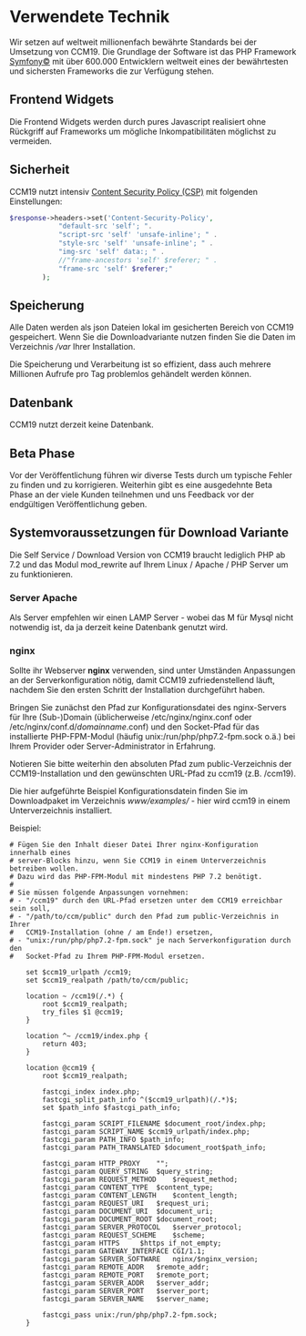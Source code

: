 # Verwendete Technik

Wir setzen auf weltweit millionenfach bewährte Standards bei der Umsetzung von CCM19. Die Grundlage der Software ist das PHP Framework [Symfony©](https://symfony.com/) mit über 600.000 Entwicklern weltweit eines der bewährtesten und sichersten Frameworks die zur Verfügung stehen.

## Frontend Widgets

Die Frontend Widgets werden durch pures Javascript realisiert ohne Rückgriff auf Frameworks um mögliche Inkompatibilitäten möglichst zu vermeiden.



## Sicherheit

CCM19 nutzt intensiv [Content Security Policy (CSP)](https://content-security-policy.com/) mit folgenden Einstellungen:

``` php
$response->headers->set('Content-Security-Policy',
			"default-src 'self'; ".
			"script-src 'self' 'unsafe-inline'; " .
			"style-src 'self' 'unsafe-inline'; " .
			"img-src 'self' data:; " .
			//"frame-ancestors 'self' $referer; " .
			"frame-src 'self' $referer;"
		);
```



## Speicherung

Alle Daten werden als json Dateien lokal im gesicherten Bereich von CCM19 gespeichert. Wenn Sie die Downloadvariante nutzen finden Sie die Daten im Verzeichnis */var*  Ihrer Installation. 

Die Speicherung und Verarbeitung ist so effizient, dass auch mehrere Millionen Aufrufe pro Tag problemlos gehändelt werden können.



## Datenbank

CCM19 nutzt derzeit keine Datenbank.



## Beta Phase

Vor der Veröffentlichung führen wir diverse Tests durch um typische Fehler zu finden und zu korrigieren. Weiterhin gibt es eine ausgedehnte Beta Phase an der viele Kunden teilnehmen und uns Feedback vor der endgültigen Veröffentlichung geben.



## Systemvoraussetzungen für Download Variante

Die Self Service / Download Version von CCM19 braucht lediglich PHP ab 7.2 und das Modul mod_rewrite auf Ihrem Linux / Apache / PHP Server um zu funktionieren. 

### Server Apache

Als Server empfehlen wir einen LAMP Server - wobei das M für Mysql nicht notwendig ist, da ja derzeit keine Datenbank genutzt wird.

### nginx

Sollte ihr Webserver **nginx** verwenden, sind unter Umständen Anpassungen an der Serverkonfiguration nötig, damit CCM19 zufriedenstellend läuft, nachdem Sie den ersten Schritt der Installation durchgeführt haben.

Bringen Sie zunächst den Pfad zur Konfigurationsdatei des nginx-Servers für Ihre (Sub-)Domain (üblicherweise /etc/nginx/nginx.conf oder /etc/nginx/conf.d/*domainname*.conf) und den Socket-Pfad für das installierte PHP-FPM-Modul (häufig unix:/run/php/php7.2-fpm.sock o.ä.) bei Ihrem Provider oder Server-Administrator in Erfahrung. 

Notieren Sie bitte weiterhin den absoluten Pfad zum public-Verzeichnis der CCM19-Installation und den gewünschten URL-Pfad zu ccm19 (z.B. /ccm19).

Die hier aufgeführte Beispiel Konfigurationsdatein finden Sie im Downloadpaket im Verzeichnis *www/examples/* - hier wird ccm19 in einem Unterverzeichnis installiert.

Beispiel:

``` nginx
# Fügen Sie den Inhalt dieser Datei Ihrer nginx-Konfiguration innerhalb eines
# server-Blocks hinzu, wenn Sie CCM19 in einem Unterverzeichnis betreiben wollen.
# Dazu wird das PHP-FPM-Modul mit mindestens PHP 7.2 benötigt.
#
# Sie müssen folgende Anpassungen vornehmen:
# - "/ccm19" durch den URL-Pfad ersetzen unter dem CCM19 erreichbar sein soll,
# - "/path/to/ccm/public" durch den Pfad zum public-Verzeichnis in Ihrer
#   CCM19-Installation (ohne / am Ende!) ersetzen,
# - "unix:/run/php/php7.2-fpm.sock" je nach Serverkonfiguration durch den
#   Socket-Pfad zu Ihrem PHP-FPM-Modul ersetzen.

	set $ccm19_urlpath /ccm19;
	set $ccm19_realpath /path/to/ccm/public;

	location ~ /ccm19(/.*) {
		root $ccm19_realpath;
		try_files $1 @ccm19;
	}

	location ^~ /ccm19/index.php {
		return 403;
	}

	location @ccm19 {
		root $ccm19_realpath;

		fastcgi_index index.php;
		fastcgi_split_path_info ^($ccm19_urlpath)(/.*)$;
		set $path_info $fastcgi_path_info;
		
		fastcgi_param SCRIPT_FILENAME $document_root/index.php;
		fastcgi_param SCRIPT_NAME $ccm19_urlpath/index.php;
		fastcgi_param PATH_INFO $path_info;
		fastcgi_param PATH_TRANSLATED $document_root$path_info;

		fastcgi_param HTTP_PROXY	"";
		fastcgi_param QUERY_STRING	$query_string;
		fastcgi_param REQUEST_METHOD	$request_method;
		fastcgi_param CONTENT_TYPE	$content_type;
		fastcgi_param CONTENT_LENGTH	$content_length;
		fastcgi_param REQUEST_URI	$request_uri;
		fastcgi_param DOCUMENT_URI	$document_uri;
		fastcgi_param DOCUMENT_ROOT	$document_root;
		fastcgi_param SERVER_PROTOCOL	$server_protocol;
		fastcgi_param REQUEST_SCHEME	$scheme;
		fastcgi_param HTTPS		$https if_not_empty;
		fastcgi_param GATEWAY_INTERFACE	CGI/1.1;
		fastcgi_param SERVER_SOFTWARE	nginx/$nginx_version;
		fastcgi_param REMOTE_ADDR	$remote_addr;
		fastcgi_param REMOTE_PORT	$remote_port;
		fastcgi_param SERVER_ADDR	$server_addr;
		fastcgi_param SERVER_PORT	$server_port;
		fastcgi_param SERVER_NAME	$server_name;

		fastcgi_pass unix:/run/php/php7.2-fpm.sock;
	}

```



